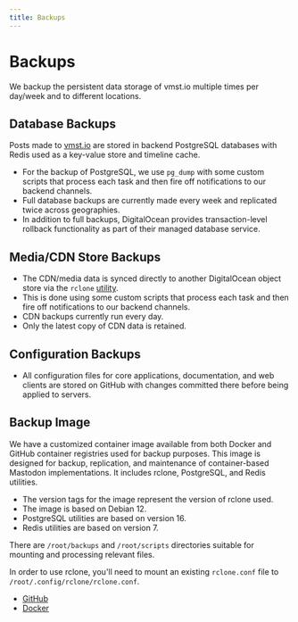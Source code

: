 ```yaml
---
title: Backups
---
```


# Backups

We backup the persistent data storage of vmst.io multiple times per day/week and to different locations.

## Database Backups

Posts made to [vmst.io](https://vmst.io) are stored in backend PostgreSQL databases with Redis used as a key-value store and timeline cache.

- For the backup of PostgreSQL, we use `pg_dump` with some custom scripts that process each task and then fire off notifications to our backend channels.
- Full database backups are currently made every week and replicated twice across geographies.
- In addition to full backups, DigitalOcean provides transaction-level rollback functionality as part of their managed database service.

## Media/CDN Store Backups

- The CDN/media data is synced directly to another DigitalOcean object store via the `rclone` [utility](https://rclone.org).
- This is done using some custom scripts that process each task and then fire off notifications to our backend channels.
- CDN backups currently run every day.
- Only the latest copy of CDN data is retained.

## Configuration Backups

- All configuration files for core applications, documentation, and web clients are stored on GitHub with changes committed there before being applied to servers.

## Backup Image

We have a customized container image available from both Docker and GitHub container registries used for backup purposes.
This image is designed for backup, replication, and maintenance of container-based Mastodon implementations.
It includes rclone, PostgreSQL, and Redis utilities.

- The version tags for the image represent the version of rclone used.
- The image is based on Debian 12.
- PostgreSQL utilities are based on version 16.
- Redis utilities are based on version 7.

There are `/root/backups` and `/root/scripts` directories suitable for mounting and processing relevant files.

In order to use rclone, you'll need to mount an existing `rclone.conf` file to `/root/.config/rclone/rclone.conf`.

- [GitHub](https://github.com/users/vmstan/packages/container/package/rclone)
- [Docker](https://hub.docker.com/r/vmstan/rclone)